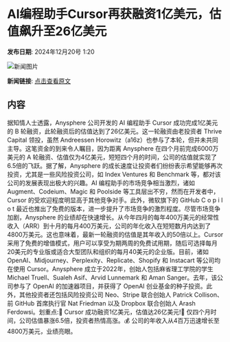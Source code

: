 # ​AI编程助手Cursor再获融资1亿美元，估值飙升至26亿美元

**发布日期**: 2024年12月20号 1:20

![新闻图片](https://upload.chinaz.com/2024/1220/6387028322711908417430229.png)

**新闻链接**: [点击查看原文](https://www.aibase.com/zh/news/14128)

## 内容

据知情人士透露，Anysphere 公司开发的 AI 编程助手 Cursor 成功完成1亿美元的 B 轮融资，此轮融资后的估值达到了26亿美元。这一轮融资由老投资者 Thrive Capital 领投，虽然 Andreessen Horowitz（a16z）也参与了本轮，但并未共同主导。这笔资金的到来令人瞩目，因为距离 Anysphere 在四个月前完成6000万美元的 A 轮融资、估值仅为4亿美元，短短四个月的时间，公司的估值就实现了6.5倍的飞跃。据了解，Anysphere 的成长速度让投资者们纷纷表示希望能够再次投资，尤其是一些风险投资公司，如 Index Ventures 和 Benchmark 等，都对该公司的发展表现出极大的兴趣。AI 编程助手的市场竞争相当激烈，诸如 Augment、Codeium、Magic 和 Poolside 等工具层出不穷，然而在开发者中，Cursor 的受欢迎程度明显高于其他竞争对手。此外，微软旗下的 GitHub C o p i l o t 最近也推出了免费的版本，进一步提升了市场竞争的激烈程度。尽管市场竞争加剧，Anysphere 的业绩却在快速增长。从今年四月的每年400万美元的经常性收入（ARR）到十月的每月400万美元，公司的年化收入在短短数月内达到了4800万美元。这也意味着，最新一轮融资的估值是其年收入的50倍以上。Cursor 采用了免费的增值模式，用户可以享受为期两周的免费试用期，随后可选择每月20美元的专业版或适合大型团队和组织的每月40美元的企业版。目前，诸如 OpenAI、Midjourney、Perplexity、Replicate、Shopify 和 Instacart 等公司均在使用 Cursor。Anysphere 成立于2022年，创始人包括麻省理工学院的学生 Michael Truell、Sualeh Asif、Arvid Lunnemark 和 Aman Sanger。去年，该公司参与了 OpenAI 的加速器项目，并获得了 OpenAI 创业基金的种子投资。此外，其他投资者还包括风险投资公司 Neo、Stripe 联合创始人 Patrick Collison、前 GitHub 首席执行官 Nat Friedman 以及 Dropbox 联合创始人 Arash Ferdowsi。划重点:🌟 Cursor 成功融资1亿美元，估值达26亿美元!🚀 仅四个月时间，公司估值暴涨6.5倍，投资者热情高涨。💰 公司的年收入从4百万迅速增长至4800万美元，业绩亮眼。
